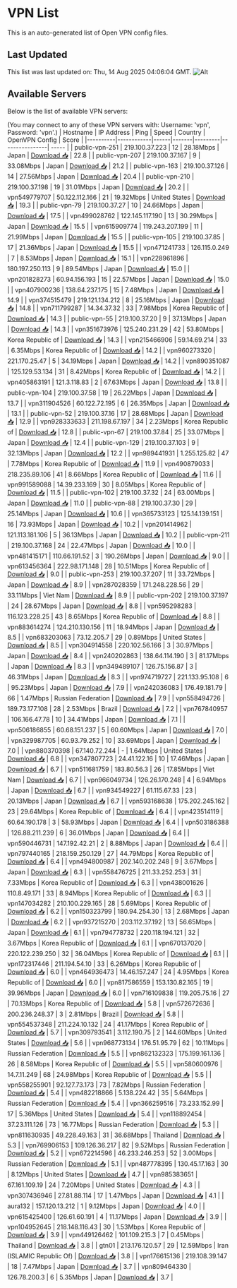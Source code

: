 # VPN List

This is an auto-generated list of Open VPN config files.

## Last Updated

This list was last updated on: Thu, 14 Aug 2025 04:06:04 GMT.
![Alt](https://repobeats.axiom.co/api/embed/186b98318ef1479477931607c1ad7d823f12451f.svg "Repobeats analytics image")

## Available Servers

Below is the list of available VPN servers:

(You may connect to any of these VPN servers with: Username: 'vpn', Password: 'vpn'.)
| Hostname | IP Address | Ping | Speed | Country | OpenVPN Config | Score |
|----------|------------|------|-------|---------|----------------| ----- |
| public-vpn-251 | 219.100.37.223 | 12 | 28.18Mbps | Japan | [Download 📥](./configs/server_0_JP.ovpn) | 22.8 |
| public-vpn-207 | 219.100.37.167 | 9 | 33.08Mbps | Japan | [Download 📥](./configs/server_1_JP.ovpn) | 21.2 |
| public-vpn-163 | 219.100.37.126 | 14 | 27.56Mbps | Japan | [Download 📥](./configs/server_2_JP.ovpn) | 20.4 |
| public-vpn-210 | 219.100.37.198 | 19 | 31.01Mbps | Japan | [Download 📥](./configs/server_3_JP.ovpn) | 20.2 |
| vpn549779707 | 50.122.112.166 | 21 | 19.32Mbps | United States | [Download 📥](./configs/server_4_US.ovpn) | 19.3 |
| public-vpn-79 | 219.100.37.27 | 10 | 24.66Mbps | Japan | [Download 📥](./configs/server_5_JP.ovpn) | 17.5 |
| vpn499028762 | 122.145.117.190 | 13 | 30.29Mbps | Japan | [Download 📥](./configs/server_6_JP.ovpn) | 15.5 |
| vpn615909774 | 119.243.207.199 | 11 | 21.99Mbps | Japan | [Download 📥](./configs/server_7_JP.ovpn) | 15.5 |
| public-vpn-105 | 219.100.37.85 | 17 | 21.36Mbps | Japan | [Download 📥](./configs/server_8_JP.ovpn) | 15.5 |
| vpn471241733 | 126.115.0.249 | 7 | 8.53Mbps | Japan | [Download 📥](./configs/server_9_JP.ovpn) | 15.1 |
| vpn228961896 | 180.197.250.113 | 9 | 89.54Mbps | Japan | [Download 📥](./configs/server_10_JP.ovpn) | 15.0 |
| vpn201828273 | 60.94.156.193 | 15 | 22.57Mbps | Japan | [Download 📥](./configs/server_11_JP.ovpn) | 15.0 |
| vpn407900236 | 138.64.237.175 | 15 | 7.48Mbps | Japan | [Download 📥](./configs/server_12_JP.ovpn) | 14.9 |
| vpn374515479 | 219.121.134.212 | 8 | 25.16Mbps | Japan | [Download 📥](./configs/server_13_JP.ovpn) | 14.8 |
| vpn711799287 | 14.34.37.32 | 33 | 7.98Mbps | Korea Republic of | [Download 📥](./configs/server_14_KR.ovpn) | 14.3 |
| public-vpn-55 | 219.100.37.20 | 9 | 37.13Mbps | Japan | [Download 📥](./configs/server_15_JP.ovpn) | 14.3 |
| vpn351673976 | 125.240.231.29 | 42 | 53.80Mbps | Korea Republic of | [Download 📥](./configs/server_16_KR.ovpn) | 14.3 |
| vpn215466906 | 59.14.69.214 | 33 | 6.35Mbps | Korea Republic of | [Download 📥](./configs/server_17_KR.ovpn) | 14.2 |
| vpn960273320 | 221.170.25.47 | 5 | 34.19Mbps | Japan | [Download 📥](./configs/server_18_JP.ovpn) | 14.2 |
| vpn890351087 | 125.129.53.134 | 31 | 8.42Mbps | Korea Republic of | [Download 📥](./configs/server_19_KR.ovpn) | 14.2 |
| vpn405863191 | 121.3.118.83 | 2 | 67.63Mbps | Japan | [Download 📥](./configs/server_20_JP.ovpn) | 13.8 |
| public-vpn-104 | 219.100.37.58 | 19 | 26.22Mbps | Japan | [Download 📥](./configs/server_21_JP.ovpn) | 13.7 |
| vpn311904526 | 60.122.72.195 | 6 | 26.35Mbps | Japan | [Download 📥](./configs/server_22_JP.ovpn) | 13.1 |
| public-vpn-52 | 219.100.37.16 | 17 | 28.68Mbps | Japan | [Download 📥](./configs/server_23_JP.ovpn) | 12.9 |
| vpn928333633 | 211.198.67.197 | 34 | 2.23Mbps | Korea Republic of | [Download 📥](./configs/server_24_KR.ovpn) | 12.8 |
| public-vpn-67 | 219.100.37.84 | 25 | 33.07Mbps | Japan | [Download 📥](./configs/server_25_JP.ovpn) | 12.4 |
| public-vpn-129 | 219.100.37.103 | 9 | 32.13Mbps | Japan | [Download 📥](./configs/server_26_JP.ovpn) | 12.2 |
| vpn989441931 | 1.255.125.82 | 47 | 7.78Mbps | Korea Republic of | [Download 📥](./configs/server_27_KR.ovpn) | 11.9 |
| vpn490879033 | 218.235.89.106 | 41 | 8.66Mbps | Korea Republic of | [Download 📥](./configs/server_28_KR.ovpn) | 11.6 |
| vpn991589088 | 14.39.233.169 | 30 | 8.05Mbps | Korea Republic of | [Download 📥](./configs/server_29_KR.ovpn) | 11.5 |
| public-vpn-102 | 219.100.37.32 | 24 | 63.00Mbps | Japan | [Download 📥](./configs/server_30_JP.ovpn) | 11.0 |
| public-vpn-88 | 219.100.37.30 | 29 | 25.14Mbps | Japan | [Download 📥](./configs/server_31_JP.ovpn) | 10.6 |
| vpn365733123 | 125.14.139.151 | 16 | 73.93Mbps | Japan | [Download 📥](./configs/server_32_JP.ovpn) | 10.2 |
| vpn201414962 | 121.113.181.106 | 5 | 36.13Mbps | Japan | [Download 📥](./configs/server_33_JP.ovpn) | 10.2 |
| public-vpn-211 | 219.100.37.168 | 24 | 22.47Mbps | Japan | [Download 📥](./configs/server_34_JP.ovpn) | 10.0 |
| vpn481415171 | 110.66.191.52 | 3 | 190.26Mbps | Japan | [Download 📥](./configs/server_35_JP.ovpn) | 9.0 |
| vpn613456364 | 222.98.171.148 | 28 | 10.51Mbps | Korea Republic of | [Download 📥](./configs/server_36_KR.ovpn) | 9.0 |
| public-vpn-253 | 219.100.37.207 | 11 | 33.72Mbps | Japan | [Download 📥](./configs/server_37_JP.ovpn) | 8.9 |
| vpn287028359 | 171.248.228.56 | 29 | 33.11Mbps | Viet Nam | [Download 📥](./configs/server_38_VN.ovpn) | 8.9 |
| public-vpn-202 | 219.100.37.197 | 24 | 28.67Mbps | Japan | [Download 📥](./configs/server_39_JP.ovpn) | 8.8 |
| vpn595298283 | 116.123.228.25 | 43 | 8.65Mbps | Korea Republic of | [Download 📥](./configs/server_40_KR.ovpn) | 8.8 |
| vpn883614274 | 124.210.130.156 | 11 | 18.94Mbps | Japan | [Download 📥](./configs/server_41_JP.ovpn) | 8.5 |
| vpn683203063 | 73.12.205.7 | 29 | 0.89Mbps | United States | [Download 📥](./configs/server_42_US.ovpn) | 8.5 |
| vpn304914558 | 220.102.56.166 | 3 | 30.97Mbps | Japan | [Download 📥](./configs/server_43_JP.ovpn) | 8.4 |
| vpn240202863 | 138.64.114.190 | 3 | 81.17Mbps | Japan | [Download 📥](./configs/server_44_JP.ovpn) | 8.3 |
| vpn349489107 | 126.75.156.87 | 3 | 46.31Mbps | Japan | [Download 📥](./configs/server_45_JP.ovpn) | 8.3 |
| vpn974719727 | 221.133.95.108 | 6 | 95.23Mbps | Japan | [Download 📥](./configs/server_46_JP.ovpn) | 7.9 |
| vpn242036083 | 176.49.181.79 | 66 | 1.47Mbps | Russian Federation | [Download 📥](./configs/server_47_RU.ovpn) | 7.9 |
| vpn558494726 | 189.73.177.108 | 28 | 2.53Mbps | Brazil | [Download 📥](./configs/server_48_BR.ovpn) | 7.2 |
| vpn767840957 | 106.166.47.78 | 10 | 34.41Mbps | Japan | [Download 📥](./configs/server_49_JP.ovpn) | 7.1 |
| vpn506186855 | 60.68.151.237 | 5 | 60.60Mbps | Japan | [Download 📥](./configs/server_50_JP.ovpn) | 7.0 |
| vpn329987705 | 60.93.79.252 | 10 | 33.69Mbps | Japan | [Download 📥](./configs/server_51_JP.ovpn) | 7.0 |
| vpn880370398 | 67.140.72.244 | - | 1.64Mbps | United States | [Download 📥](./configs/server_52_US.ovpn) | 6.8 |
| vpn347807723 | 24.41.122.16 | 10 | 17.46Mbps | Japan | [Download 📥](./configs/server_53_JP.ovpn) | 6.7 |
| vpn511681759 | 183.80.56.3 | 26 | 17.85Mbps | Viet Nam | [Download 📥](./configs/server_54_VN.ovpn) | 6.7 |
| vpn966049734 | 126.26.170.248 | 4 | 6.94Mbps | Japan | [Download 📥](./configs/server_55_JP.ovpn) | 6.7 |
| vpn934549227 | 61.115.67.33 | 23 | 20.13Mbps | Japan | [Download 📥](./configs/server_56_JP.ovpn) | 6.7 |
| vpn593168638 | 175.202.245.162 | 23 | 29.64Mbps | Korea Republic of | [Download 📥](./configs/server_57_KR.ovpn) | 6.4 |
| vpn423514119 | 60.64.190.178 | 3 | 58.93Mbps | Japan | [Download 📥](./configs/server_58_JP.ovpn) | 6.4 |
| vpn503186388 | 126.88.211.239 | 6 | 36.01Mbps | Japan | [Download 📥](./configs/server_59_JP.ovpn) | 6.4 |
| vpn590446731 | 147.192.42.21 | 2 | 8.88Mbps | Japan | [Download 📥](./configs/server_60_JP.ovpn) | 6.4 |
| vpn797440165 | 218.159.250.129 | 27 | 44.79Mbps | Korea Republic of | [Download 📥](./configs/server_61_KR.ovpn) | 6.4 |
| vpn494800987 | 202.140.202.248 | 9 | 3.67Mbps | Japan | [Download 📥](./configs/server_62_JP.ovpn) | 6.3 |
| vpn558476725 | 211.33.252.253 | 31 | 7.33Mbps | Korea Republic of | [Download 📥](./configs/server_63_KR.ovpn) | 6.3 |
| vpn438001626 | 110.8.49.171 | 33 | 8.94Mbps | Korea Republic of | [Download 📥](./configs/server_64_KR.ovpn) | 6.3 |
| vpn147034282 | 210.100.229.165 | 28 | 5.69Mbps | Korea Republic of | [Download 📥](./configs/server_65_KR.ovpn) | 6.2 |
| vpn150323799 | 180.94.254.30 | 13 | 2.68Mbps | Japan | [Download 📥](./configs/server_66_JP.ovpn) | 6.2 |
| vpn937215270 | 203.112.37.192 | 13 | 56.65Mbps | Japan | [Download 📥](./configs/server_67_JP.ovpn) | 6.1 |
| vpn794778732 | 220.118.194.121 | 32 | 3.67Mbps | Korea Republic of | [Download 📥](./configs/server_68_KR.ovpn) | 6.1 |
| vpn670137020 | 220.122.239.250 | 32 | 36.04Mbps | Korea Republic of | [Download 📥](./configs/server_69_KR.ovpn) | 6.1 |
| vpn172317446 | 211.194.54.10 | 33 | 6.26Mbps | Korea Republic of | [Download 📥](./configs/server_70_KR.ovpn) | 6.0 |
| vpn464936473 | 14.46.157.247 | 24 | 4.95Mbps | Korea Republic of | [Download 📥](./configs/server_71_KR.ovpn) | 6.0 |
| vpn817586559 | 153.130.82.165 | 19 | 39.96Mbps | Japan | [Download 📥](./configs/server_72_JP.ovpn) | 6.0 |
| vpn716109838 | 119.205.75.16 | 27 | 70.13Mbps | Korea Republic of | [Download 📥](./configs/server_73_KR.ovpn) | 5.8 |
| vpn572672636 | 200.236.248.37 | 3 | 2.81Mbps | Brazil | [Download 📥](./configs/server_74_BR.ovpn) | 5.8 |
| vpn554537348 | 211.224.10.132 | 24 | 41.17Mbps | Korea Republic of | [Download 📥](./configs/server_75_KR.ovpn) | 5.7 |
| vpn309793541 | 3.112.190.75 | 2 | 144.60Mbps | United States | [Download 📥](./configs/server_76_US.ovpn) | 5.6 |
| vpn968773134 | 176.51.95.79 | 62 | 10.11Mbps | Russian Federation | [Download 📥](./configs/server_77_RU.ovpn) | 5.5 |
| vpn862132323 | 175.199.161.136 | 26 | 8.58Mbps | Korea Republic of | [Download 📥](./configs/server_78_KR.ovpn) | 5.5 |
| vpn580600976 | 14.7.11.249 | 68 | 24.98Mbps | Korea Republic of | [Download 📥](./configs/server_79_KR.ovpn) | 5.5 |
| vpn558255901 | 92.127.73.173 | 73 | 7.82Mbps | Russian Federation | [Download 📥](./configs/server_80_RU.ovpn) | 5.4 |
| vpn482218866 | 5.138.224.42 | 35 | 5.64Mbps | Russian Federation | [Download 📥](./configs/server_81_RU.ovpn) | 5.4 |
| vpn366259516 | 73.233.152.99 | 17 | 5.36Mbps | United States | [Download 📥](./configs/server_82_US.ovpn) | 5.4 |
| vpn118892454 | 37.23.111.126 | 73 | 16.77Mbps | Russian Federation | [Download 📥](./configs/server_83_RU.ovpn) | 5.3 |
| vpn811630935 | 49.228.49.163 | 31 | 36.68Mbps | Thailand | [Download 📥](./configs/server_84_TH.ovpn) | 5.3 |
| vpn769906153 | 109.126.36.217 | 82 | 9.52Mbps | Russian Federation | [Download 📥](./configs/server_85_RU.ovpn) | 5.2 |
| vpn672214596 | 46.233.246.253 | 52 | 3.00Mbps | Russian Federation | [Download 📥](./configs/server_86_RU.ovpn) | 5.1 |
| vpn487778395 | 130.45.17.163 | 30 | 8.12Mbps | United States | [Download 📥](./configs/server_87_US.ovpn) | 4.7 |
| vpn985383651 | 67.161.109.19 | 24 | 7.20Mbps | United States | [Download 📥](./configs/server_88_US.ovpn) | 4.3 |
| vpn307436946 | 27.81.88.114 | 17 | 1.47Mbps | Japan | [Download 📥](./configs/server_89_JP.ovpn) | 4.1 |
| aura132 | 157.120.13.212 | 1 | 9.12Mbps | Japan | [Download 📥](./configs/server_90_JP.ovpn) | 4.0 |
| vpn615425400 | 126.61.60.191 | 4 | 11.17Mbps | Japan | [Download 📥](./configs/server_91_JP.ovpn) | 3.9 |
| vpn104952645 | 218.148.116.43 | 30 | 1.53Mbps | Korea Republic of | [Download 📥](./configs/server_92_KR.ovpn) | 3.9 |
| vpn449126462 | 101.109.215.3 | 7 | 0.45Mbps | Thailand | [Download 📥](./configs/server_93_TH.ovpn) | 3.8 |
| gtn01 | 213.176.120.57 | 29 | 12.59Mbps | Iran (ISLAMIC Republic Of) | [Download 📥](./configs/server_94_IR.ovpn) | 3.8 |
| vpn176615136 | 219.108.39.147 | 18 | 7.47Mbps | Japan | [Download 📥](./configs/server_95_JP.ovpn) | 3.7 |
| vpn809464330 | 126.78.200.3 | 6 | 5.35Mbps | Japan | [Download 📥](./configs/server_96_JP.ovpn) | 3.7 |
